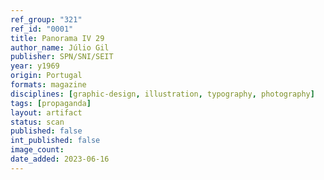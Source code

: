 ```yaml
---
ref_group: "321"
ref_id: "0001"
title: Panorama IV 29
author_name: Júlio Gil
publisher: SPN/SNI/SEIT
year: y1969
origin: Portugal
formats: magazine
disciplines: [graphic-design, illustration, typography, photography]
tags: [propaganda]
layout: artifact
status: scan
published: false
int_published: false
image_count:
date_added: 2023-06-16
---
```

